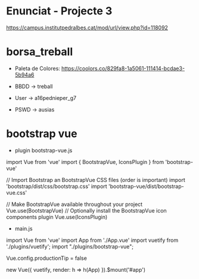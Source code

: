# Enunciat - Projecte 3
https://campus.institutpedralbes.cat/mod/url/view.php?id=118092

# borsa_treball

* Paleta de Colores: https://coolors.co/829fa8-1a5061-111414-bcdae3-5b94a6

* BBDD -> treball
* User ->  a16pednieper_g7
* PSWD -> ausias


# bootstrap vue

* plugin bootstrap-vue.js

import Vue from 'vue'
import { BootstrapVue, IconsPlugin } from 'bootstrap-vue'

// Import Bootstrap an BootstrapVue CSS files (order is important)
import 'bootstrap/dist/css/bootstrap.css'
import 'bootstrap-vue/dist/bootstrap-vue.css'

// Make BootstrapVue available throughout your project
Vue.use(BootstrapVue)
// Optionally install the BootstrapVue icon components plugin
Vue.use(IconsPlugin)

* main.js

import Vue from 'vue'
import App from './App.vue'
import vuetify from './plugins/vuetify';
import "./plugins/bootstrap-vue";

Vue.config.productionTip = false

new Vue({
  vuetify,
  render: h => h(App)
}).$mount('#app')
